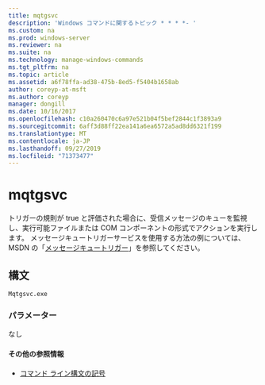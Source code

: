 ```yaml
---
title: mqtgsvc
description: 'Windows コマンドに関するトピック * * * *- '
ms.custom: na
ms.prod: windows-server
ms.reviewer: na
ms.suite: na
ms.technology: manage-windows-commands
ms.tgt_pltfrm: na
ms.topic: article
ms.assetid: a6f78ffa-ad38-475b-8ed5-f5404b1658ab
author: coreyp-at-msft
ms.author: coreyp
manager: dongill
ms.date: 10/16/2017
ms.openlocfilehash: c10a260470c6a97e521b04f5bef2844c1f3893a9
ms.sourcegitcommit: 6aff3d88ff22ea141a6ea6572a5ad8dd6321f199
ms.translationtype: MT
ms.contentlocale: ja-JP
ms.lasthandoff: 09/27/2019
ms.locfileid: "71373477"
---
```

# <a name="mqtgsvc"></a>mqtgsvc



トリガーの規則が true と評価された場合に、受信メッセージのキューを監視し、実行可能ファイルまたは COM コンポーネントの形式でアクションを実行します。 メッセージキュートリガーサービスを使用する方法の例については、MSDN の「[メッセージキュートリガー](https://go.microsoft.com/fwlink/?LinkId=248725)」を参照してください。

## <a name="syntax"></a>構文

```
Mqtgsvc.exe
```

### <a name="parameters"></a>パラメーター

なし

#### <a name="additional-references"></a>その他の参照情報

-   [コマンド ライン構文の記号](command-line-syntax-key.md)